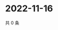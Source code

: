 # 2022-11-16

共 0 条

<!-- BEGIN WEIBO -->
<!-- 最后更新时间 Wed Nov 16 2022 21:36:10 GMT+0800 (China Standard Time) -->

<!-- END WEIBO -->
